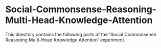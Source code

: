 # Social-Commonsense-Reasoning-Multi-Head-Knowledge-Attention

This directory contains the following parts of the 'Social Commonsense Reasoning Multi-Head Knowledge Attention' experiment. 
